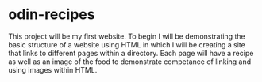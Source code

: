 # odin-recipes

This project will be my first website. To begin I will be demonstrating the basic structure of a website using HTML in which I will be creating a site that links to different pages within a directory. Each page will have a recipe as well as an image of the food to demonstrate competance of linking and using images within HTML.